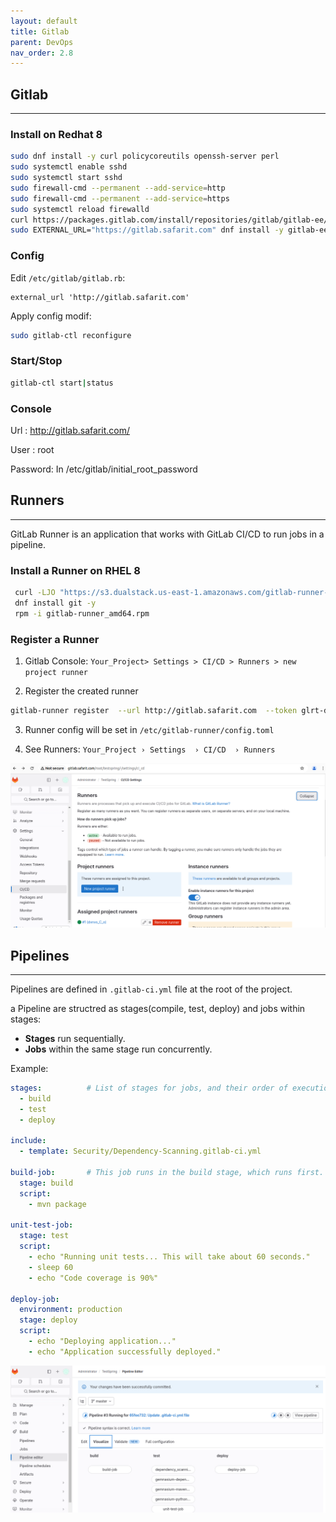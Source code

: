 ```yaml
---
layout: default
title: Gitlab
parent: DevOps
nav_order: 2.8
---
```



## Gitlab
---------------------------------
### Install on Redhat 8
~~~sh
sudo dnf install -y curl policycoreutils openssh-server perl
sudo systemctl enable sshd
sudo systemctl start sshd
sudo firewall-cmd --permanent --add-service=http
sudo firewall-cmd --permanent --add-service=https
sudo systemctl reload firewalld
curl https://packages.gitlab.com/install/repositories/gitlab/gitlab-ee/script.rpm.sh | sudo bash
sudo EXTERNAL_URL="https://gitlab.safarit.com" dnf install -y gitlab-ee
~~~


### Config

Edit `/etc/gitlab/gitlab.rb`: 
~~~
external_url 'http://gitlab.safarit.com'
~~~

Apply  config modif: 
~~~sh
sudo gitlab-ctl reconfigure
~~~

### Start/Stop
~~~sh
gitlab-ctl start|status
~~~

### Console 
Url : http://gitlab.safarit.com/

User : root

Password: In /etc/gitlab/initial_root_password

## Runners
-------------------------------
GitLab Runner is an application that works with GitLab CI/CD to run jobs in a pipeline.


### Install a Runner on RHEL 8
~~~sh
 curl -LJO "https://s3.dualstack.us-east-1.amazonaws.com/gitlab-runner-downloads/latest/rpm/gitlab-runner_amd64.rpm"
 dnf install git -y
 rpm -i gitlab-runner_amd64.rpm

 ~~~

### Register a Runner

1. Gitlab Console: `Your_Project> Settings > CI/CD > Runners > new project runner` 

2. Register the created runner
~~~sh
gitlab-runner register  --url http://gitlab.safarit.com  --token glrt-dxnxs_C_ocwff9zQYmSS
~~~

3. Runner config will be set in `/etc/gitlab-runner/config.toml` 

4. See Runners: `Your_Project › Settings  › CI/CD  › Runners`

![a](/docs/images/gitlab-runners.png)

## Pipelines
--------------------------
Pipelines are defined in `.gitlab-ci.yml` file at the root of the project.

a Pipeline are structred as stages(compile, test, deploy) and jobs within stages:
  - **Stages** run sequentially. 
  - **Jobs** within the same stage run concurrently.

Example:
~~~yaml
stages:          # List of stages for jobs, and their order of execution
  - build
  - test
  - deploy

include:
  - template: Security/Dependency-Scanning.gitlab-ci.yml

build-job:       # This job runs in the build stage, which runs first.
  stage: build
  script:
    - mvn package

unit-test-job:   
  stage: test    
  script:
    - echo "Running unit tests... This will take about 60 seconds."
    - sleep 60
    - echo "Code coverage is 90%"

deploy-job:     
  environment: production 
  stage: deploy  
  script:
    - echo "Deploying application..."
    - echo "Application successfully deployed."
~~~

![a](/docs/images/gitlab-pipeline.png)








